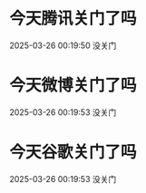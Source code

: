 # 今天腾讯关门了吗

2025-03-26 00:19:50 没关门

# 今天微博关门了吗

2025-03-26 00:19:53 没关门

# 今天谷歌关门了吗

2025-03-26 00:19:53 没关门

